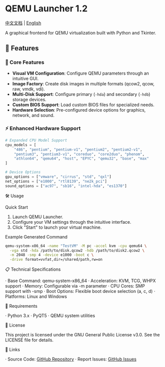 # QEMU Launcher 1.2

[中文文档](README_ZH.md) | [English](README.md)

A graphical frontend for QEMU virtualization built with Python and Tkinter.

## 🚀 Features

### 🎯 Core Features
- **Visual VM Configuration**: Configure QEMU parameters through an intuitive GUI.
- **Image Factory**: Create disk images in multiple formats (qcow2, qcow, raw, vmdk, vdi).
- **Multi-Disk Support**: Configure primary (`-hda`) and secondary (`-hdb`) storage devices.
- **Custom BIOS Support**: Load custom BIOS files for specialized needs.
- **Hardware Selection**: Pre-configured device options for graphics, network, and sound.

### ⚡ Enhanced Hardware Support
```python
# Expanded CPU Model Support
cpu_models = [
    "486", "pentium", "pentium-v1", "pentium2", "pentium2-v1",
    "pentium3", "pentium3-v1", "coreduo", "core2duo", "phenom",
    "athlon64", "qemu64", "host", "EPYC", "qemu32", "base", "max"
]

# Device Options
gpu_options = ["vmware", "cirrus", "std", "qxl"]
net_options = ["e1000", "rtl8139", "ne2k_pci"]
sound_options = ["ac97", "sb16", "intel-hda", "es1370"]
```

🛠️ Usage

Quick Start

1. Launch QEMU Launcher.
2. Configure your VM settings through the intuitive interface.
3. Click "Start" to launch your virtual machine.

Example Generated Command

```bash
qemu-system-x86_64 -name "TestVM" -M pc -accel kvm -cpu qemu64 \
  -vga std -hda /path/to/disk.qcow2 -hdb /path/to/disk2.qcow2 \
  -m 2048 -smp 4 -device e1000 -boot c \
  -drive format=vvfat,dir=/shared/path,rw=on
```

📋 Technical Specifications

· Base Command: qemu-system-x86_64
· Acceleration: KVM, TCG, WHPX support
· Memory: Configurable via -m parameter
· CPU Cores: SMP support with -smp
· Boot Options: Flexible boot device selection (a, c, d)
· Platforms: Linux and Windows

🔧 Requirements

· Python 3.x
· PyQT5
· QEMU system utilities

📄 License

This project is licensed under the GNU General Public License v3.0. See the LICENSE file for details.

🔗 Links

· Source Code: [GitHub Repository](https://github.com/ikuhasdf/Qemu-Run)
· Report Issues: [GitHub Issues](https://github.com/ikuhasdf/Qemu-Run/issues)
